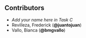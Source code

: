 ## Contributors

- _Add your name here in Task C_
- Revilleza, Frederick (**@juantojuan**)
- Vallo, Bianca (**@bmgvallo**)
